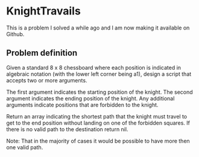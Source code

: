 # KnightTravails  

This is a problem I solved a while ago and I am now making it available on Github.


## Problem definition
Given a standard 8 x 8 chessboard where each position is indicated in algebraic notation (with the lower left corner being a1), design a script that accepts two or more arguments.

The first argument indicates the starting position of the knight. The second argument indicates the ending position of the knight. Any additional arguments indicate positions that are forbidden to the knight.

Return an array indicating the shortest path that the knight must travel to get to the end position without landing on one of the forbidden squares. If there is no valid path to the destination return nil.

Note: That in the majority of cases it would be possible to have more then one valid path.